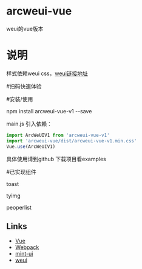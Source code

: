 # arcweui-vue
weui的vue版本
# 说明
样式依赖weui css，[weui链接地址](https://github.com/Tencent/weui/wiki/getting-started)

#扫码快速体验

   <!-- ![enter image description here](https://tkggusraqk.github.io/arcweuivue-demo/QRCode.png)

   [线上地址](https://tkggusraqk.github.io/arcweuivue-demo/#/) -->

#安装/使用

   npm install arcweui-vue-v1 --save

   main.js 引入依赖：
``` javascript
import ArcWeUIV1 from 'arcweui-vue-v1'
import 'arcweui-vue/dist/arcweui-vue-v1.min.css'
Vue.use(ArcWeUIV1)
```
   具体使用请到github 下载项目看examples

#已实现组件

   toast

   tyimg

   peoperlist


## Links

- [Vue](https://github.com/vuejs/vue)
- [Webpack](https://github.com/webpack/webpack)
- [mint-ui](https://github.com/ElemeFE/mint-ui/)
- [weui](https://github.com/Tencent/weui)
